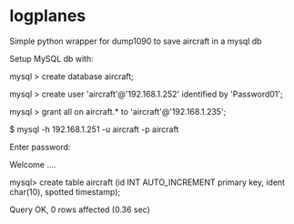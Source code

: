 logplanes
=========

Simple python wrapper for dump1090 to save aircraft in a mysql db

Setup MySQL db with:

mysql > create database aircraft;

mysql > create user 'aircraft'@'192.168.1.252' identified by 'Password01';

mysql > grant all on aircraft.* to 'aircraft'@'192.168.1.235';

$ mysql -h 192.168.1.251 -u aircraft -p aircraft

Enter password:

Welcome ....

mysql> create table aircraft (id INT AUTO_INCREMENT primary key, ident char(10), spotted timestamp);

Query OK, 0 rows affected (0.36 sec)
